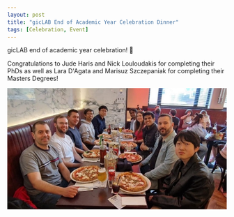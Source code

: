 ```yaml
---
layout: post
title: "gicLAB End of Academic Year Celebration Dinner"
tags: [Celebration, Event]
---
```

gicLAB end of academic year celebration! 🙂

Congratulations to Jude Haris and Nick Louloudakis for completing their PhDs as well as Lara D'Agata and Marisuz Szczepaniak for completing their Masters Degrees!

![gicLAB Dinner Photo](/assets/img/gicLAB_dinner.jpeg)